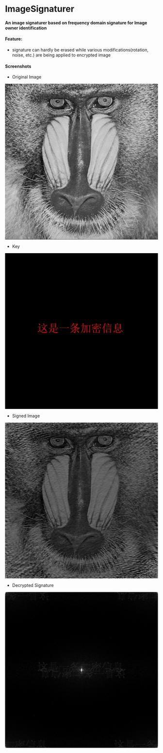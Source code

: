 # ImageSignaturer

#### An image signaturer based on frequency domain signature for Image owner identification

#### Feature:

- signature can hardly be erased while various modifications(rotation, noise, etc.) are being applied to encrypted image


#### Screenshots

- Original Image

<img src="/screenshots/original_image.bmp" width = "512" height = "512" alt="img" align=center />

- Key

<img src="/screenshots/key.bmp" width = "512" height = "512" alt="img" align=center />

- Signed Image

<img src="/screenshots/en.bmp" width = "512" height = "512" alt="img" align=center />

- Decrypted Signature

<img src="/screenshots/de.bmp" width = "512" height = "512" alt="img" align=center />